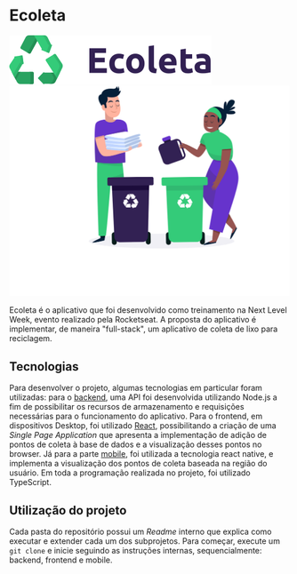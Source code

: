 # Ecoleta
![](frontend/src/assets/logo.svg)
![](frontend/src/assets/home-background.svg)

Ecoleta é o aplicativo que foi desenvolvido como treinamento na Next Level Week, evento realizado pela Rocketseat. A proposta do aplicativo é implementar, de maneira "full-stack", um aplicativo de coleta de lixo para reciclagem.

## Tecnologias

Para desenvolver o projeto, algumas tecnologias em particular foram utilizadas: para o [backend](backend), uma API foi desenvolvida utilizando Node.js a fim de possibilitar os recursos de armazenamento e requisições necessárias para o funcionamento do aplicativo. Para o frontend, em dispositivos Desktop, foi utilizado [React](frontend), possibilitando a criação de uma *Single Page Application* que apresenta a implementação de adição de pontos de coleta à base de dados e a visualização desses pontos no browser. Já para a parte [mobile](mobile), foi utilizada a tecnologia react native, e implementa a visualização dos pontos de coleta baseada na região do usuário. Em toda a programação realizada no projeto, foi utilizado TypeScript.

## Utilização do projeto
Cada pasta do repositório possui um *Readme* interno que explica como executar e extender cada um dos subprojetos. Para começar, execute um `git clone` e inicie seguindo as instruções internas, sequencialmente: backend, frontend e mobile.